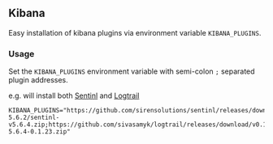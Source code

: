 ## Kibana

Easy installation of kibana plugins via environment variable `KIBANA_PLUGINS`.

### Usage

Set the `KIBANA_PLUGINS` environment variable with semi-colon `;` separated plugin addresses.

e.g. will install both [Sentinl](https://github.com/sirensolutions/sentinl) and [Logtrail](https://github.com/sivasamyk/logtrail)

```
KIBANA_PLUGINS="https://github.com/sirensolutions/sentinl/releases/download/tag-5.6.2/sentinl-v5.6.4.zip;https://github.com/sivasamyk/logtrail/releases/download/v0.1.23/logtrail-5.6.4-0.1.23.zip"
```

